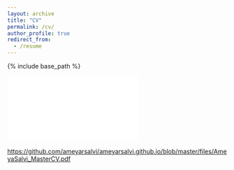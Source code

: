 ```yaml
---
layout: archive
title: "CV"
permalink: /cv/
author_profile: true
redirect_from:
  - /resume
---
```


{% include base_path %}


<embed src="/files/AmeyaSalvi_MasterCV.pdf" type="application/pdf" />


https://github.com/ameyarsalvi/ameyarsalvi.github.io/blob/master/files/AmeyaSalvi_MasterCV.pdf 
